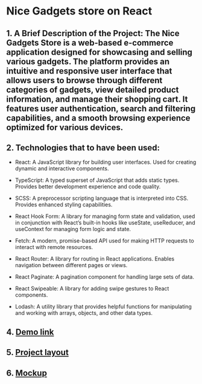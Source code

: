 # Nice Gadgets store on React

## 1. A Brief Description of the Project: The Nice Gadgets Store is a web-based e-commerce application designed for showcasing and selling various gadgets. The platform provides an intuitive and responsive user interface that allows users to browse through different categories of gadgets, view detailed product information, and manage their shopping cart. It features user authentication, search and filtering capabilities, and a smooth browsing experience optimized for various devices.
  
## 2. Technologies that to have been used:
  - React: A JavaScript library for building user interfaces. Used for creating dynamic and interactive components.
  - TypeScript: A typed superset of JavaScript that adds static types. Provides better development experience and code quality.
  - SCSS: A preprocessor scripting language that is interpreted into CSS. Provides enhanced styling capabilities.
  - React Hook Form: A library for managing form state and validation, used in conjunction with React’s built-in hooks like useState, useReducer, and useContext for managing form logic and state.
  - Fetch: A modern, promise-based API used for making HTTP requests to interact with remote resources.
    
  - React Router: A library for routing in React applications. Enables navigation between different pages or views.
  - React Paginate: A pagination component for handling large sets of data.
  - React Swipeable: A library for adding swipe gestures to React components.
  - Lodash: A utility library that provides helpful functions for manipulating and working with arrays, objects, and other data types.

## 4. [Demo link](https://alinaovod.github.io/nice-gadgets-store/)
## 5. [Project layout](https://github.com/AlinaOvod/nice-gadgets-store/)
## 6. [Mockup](https://www.figma.com/design/NW7ym1XZtIBFP84WRoVBNJ/Phone-catalog-(V2)-Original-(Copy)?node-id=15875-35220&t=972igXw6gs7KDny2-1)
